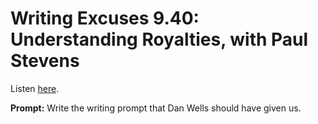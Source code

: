 # Writing Excuses 9.40: Understanding Royalties, with Paul Stevens 

Listen [here](http://www.writingexcuses.com/2014/09/28/writing-excuses-9-40-understanding-how-royalties-work/). 

**Prompt:** Write the writing prompt that Dan Wells should have given us.